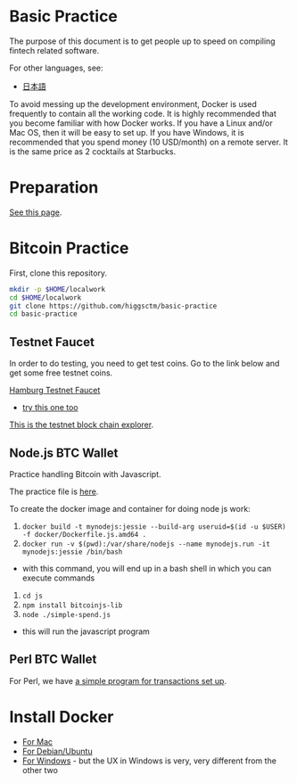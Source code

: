 # Basic Practice

The purpose of this document is to get people up to speed on compiling fintech related software.

For other languages, see:
*  [日本語](README.ja.md)


To avoid messing up the development environment, Docker is used frequently to contain all the working code.  It is highly recommended that you become familiar with how Docker works.  If you have a Linux and/or Mac OS, then it will be easy to set up.  If you have Windows, it is recommended that you spend money (10 USD/month) on a remote server.  It is the same price as 2 cocktails at Starbucks.

# Preparation

[See this page](CheatSheet.md).


# Bitcoin Practice

First, clone this repository.

```bash
mkdir -p $HOME/localwork
cd $HOME/localwork
git clone https://github.com/higgsctm/basic-practice
cd basic-practice
```


## Testnet Faucet

In order to do testing, you need to get test coins.  Go to the link below and get some free testnet coins.

[Hamburg Testnet Faucet](https://testnet.manu.backend.hamburg/faucet)
* [try this one too](https://kuttler.eu/en/bitcoin/btc/faucet/)

[This is the testnet block chain explorer](https://live.blockcypher.com/btc-testnet/).

## Node.js BTC Wallet


Practice handling Bitcoin with Javascript.

The practice file is [here](js/simple-spend.js).


To create the docker image and container for doing node js work:
1.  `docker build -t mynodejs:jessie --build-arg useruid=$(id -u $USER) -f docker/Dockerfile.js.amd64 .`
1.  `docker run -v $(pwd):/var/share/nodejs --name mynodejs.run -it mynodejs:jessie /bin/bash`
  * with this command, you will end up in a bash shell in which you can execute commands
1. `cd js`
1. `npm install bitcoinjs-lib`
1. `node ./simple-spend.js`
  * this will run the javascript program

## Perl BTC Wallet

For Perl, we have [a simple program for transactions set up](pl/simple-wallet.pl).



# Install Docker

*  [For Mac](https://docs.docker.com/docker-for-mac/install/)
*  [For Debian/Ubuntu](https://docs.docker.com/install/linux/docker-ce/debian/)
*  [For Windows](https://docs.docker.com/docker-for-windows/install/) - but the UX in Windows is very, very different from the other two
